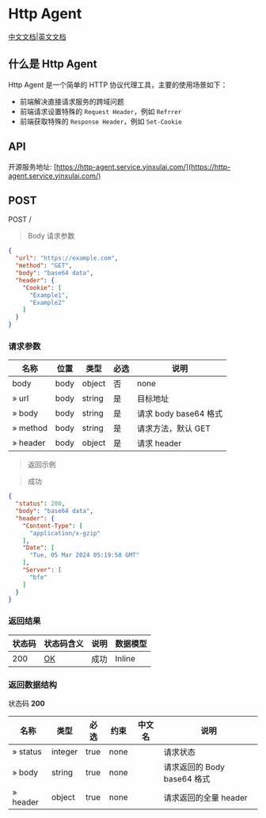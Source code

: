 # Http Agent

[中文文档](https://github.com/yinxulai/http-agent/blob/main/README_CN.md)|[英文文档](https://github.com/yinxulai/http-agent/blob/main/README.md)

## 什么是 Http Agent

Http Agent 是一个简单的 HTTP 协议代理工具，主要的使用场景如下：

- 前端解决直接请求服务的跨域问题
- 前端请求设置特殊的 `Request Header`，例如 `Refrrer`
- 前端获取特殊的 `Response Header`，例如 `Set-Cookie`

## API

开源服务地址: [https://http-agent.service.yinxulai.com/](https://http-agent.service.yinxulai.com/)

## POST

POST /

> Body 请求参数

```json
{
  "url": "https://example.com",
  "method": "GET",
  "body": "base64 data",
  "header": {
    "Cookie": [
      "Example1",
      "Example2"
    ]
  }
}
```

### 请求参数

|名称|位置|类型|必选|说明|
|---|---|---|---|---|
|body|body|object| 否 |none|
|» url|body|string| 是 |目标地址|
|» body|body|string| 是 |请求 body base64 格式|
|» method|body|string| 是 |请求方法，默认 GET|
|» header|body|object| 是 |请求 header|

> 返回示例

> 成功

```json
{
  "status": 200,
  "body": "base64 data",
  "header": {
    "Content-Type": [
      "application/x-gzip"
    ],
    "Date": [
      "Tue, 05 Mar 2024 05:19:58 GMT"
    ],
    "Server": [
      "bfe"
    ]
  }
}
```

### 返回结果

|状态码|状态码含义|说明|数据模型|
|---|---|---|---|
|200|[OK](https://tools.ietf.org/html/rfc7231#section-6.3.1)|成功|Inline|

### 返回数据结构

状态码 **200**

|名称|类型|必选|约束|中文名|说明|
|---|---|---|---|---|---|
|» status|integer|true|none||请求状态|
|» body|string|true|none||请求返回的 Body base64 格式|
|» header|object|true|none||请求返回的全量 header|
